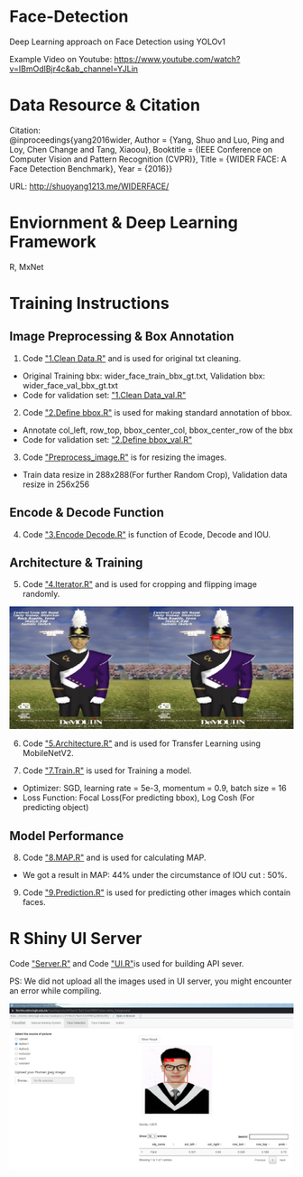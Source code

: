 # Face-Detection
Deep Learning approach on Face Detection using YOLOv1

Example Video on Youtube: https://www.youtube.com/watch?v=IBmOdlBjr4c&ab_channel=YJLin

# Data Resource & Citation
Citation: 	
@inproceedings{yang2016wider,
	Author = {Yang, Shuo and Luo, Ping and Loy, Chen Change and Tang, Xiaoou},
	Booktitle = {IEEE Conference on Computer Vision and Pattern Recognition (CVPR)},
	Title = {WIDER FACE: A Face Detection Benchmark},
	Year = {2016}}

URL: http://shuoyang1213.me/WIDERFACE/

# Enviornment & Deep Learning Framework
R, MxNet

# Training Instructions

Image Preprocessing & Box Annotation
---
1. Code ["1.Clean Data.R"](https://github.com/xup6YJ/Face-Detection/blob/main/Code/1.Clean%20Data.R) and is used for original txt cleaning.
- Original Training bbx: wider_face_train_bbx_gt.txt, Validation bbx: wider_face_val_bbx_gt.txt 
- Code for validation set: ["1.Clean Data_val.R"](https://github.com/xup6YJ/Face-Detection/blob/main/Code/1.Clean%20Data_val.R)

2. Code ["2.Define bbox.R"](https://github.com/xup6YJ/Face-Detection/blob/main/Code/2.Define%20bbox.R) is used for making standard annotation of bbox.
- Annotate col_left, row_top, bbox_center_col, bbox_center_row of the bbx
- Code for validation set: ["2.Define bbox_val.R"](https://github.com/xup6YJ/Face-Detection/blob/main/Code/2.Define%20bbox_val.R)

3. Code ["Preprocess_image.R"](https://github.com/xup6YJ/Face-Detection/blob/main/Code/Preprocess_image.R) is for resizing the images.
- Train data resize in 288x288(For further Random Crop), Validation data resize in 256x256

Encode & Decode Function
---
4. Code ["3.Encode Decode.R"](https://github.com/xup6YJ/Face-Detection/blob/main/Code/3.Encode%20Decode.R) is function of Ecode, Decode and IOU.

Architecture & Training
---
5. Code ["4.Iterator.R"](https://github.com/xup6YJ/Face-Detection/blob/main/Code/4.Iterator.R) and is used for cropping and flipping image randomly.

<p align="center">
  <img src="Example Image/example1.jpg">
</p>

6. Code ["5.Architecture.R"](https://github.com/xup6YJ/Face-Detection/blob/main/Code/5.Architecture.R) and is used for Transfer Learning using MobileNetV2.

7. Code ["7.Train.R"](https://github.com/xup6YJ/Face-Detection/blob/main/Code/7.Train.R) is used for Training a model.
- Optimizer: SGD, learning rate = 5e-3, momentum  = 0.9, batch size = 16
- Loss Function: Focal Loss(For predicting bbox), Log Cosh (For predicting object)

Model Performance
---
8. Code ["8.MAP.R"](https://github.com/xup6YJ/Face-Detection/blob/main/Code/8.MAP.R) and is used for calculating MAP.
- We got a result in MAP: 44% under the circumstance of IOU cut : 50%. 

9. Code ["9.Prediction.R"](https://github.com/xup6YJ/Face-Detection/blob/main/Code/9.Prediction.R) is used for predicting other images which contain faces.

# R Shiny UI Server
Code ["Server.R"](https://github.com/xup6YJ/Face-Detection/blob/main/Shiny%20UI%20Code/Server.R) and Code ["UI.R"](https://github.com/xup6YJ/Face-Detection/blob/main/Shiny%20UI%20Code/UI.R)is used for building API sever.

PS: We did not upload all the images used in UI server, you might encounter an error while compiling.

<p align="center">
  <img src="Example Image/2.jpg">
</p>
